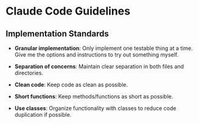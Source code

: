 # Claude Code Guidelines

## Implementation Standards

- **Granular implementation**: Only implement one testable thing at a time. 
    Give me the options and instructions to try out something myself. 

- **Separation of concerns**: Maintain clear separation in both files and directories.

- **Clean code**: Keep code as clean as possible.

- **Short functions**: Keep methods/functions as short as possible.

- **Use classes**: Organize functionality with classes to reduce code duplication if possible. 